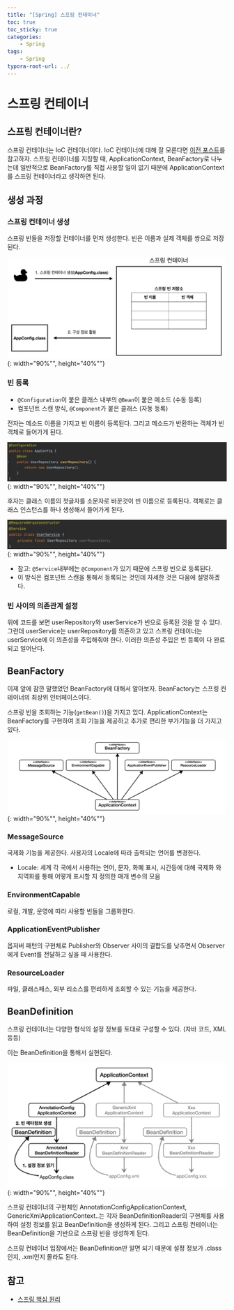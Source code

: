 ```yaml
---
title: "[Spring] 스프링 컨테이너"
toc: true
toc_sticky: true
categories: 
    - Spring
tags:
    - Spring
typora-root-url: ../
---
```


# 스프링 컨테이너

## 스프링 컨테이너란?

스프링 컨테이너는 IoC 컨테이너이다. IoC 컨테이너에 대해 잘 모른다면 [이전 포스트](https://jinsu868.github.io/spring/2)를 참고하자. 스프링 컨테이너를 지칭할 때, ApplicationContext, BeanFactory로 나누는데 일반적으로 BeanFactory를 직접 사용할 일이 없기 때문에 ApplicationContext를 스프링 컨테이너라고 생각하면 된다.



## 생성 과정

### 스프링 컨테이너 생성

스프링 빈들을 저장할 컨테이너를 먼저 생성한다. 빈은 이름과 실제 객체를 쌍으로 저장된다.

![img1](/assets/images/3_1.png){: width="90%"", height="40%""}

### 빈 등록

* `@Configuration`이 붙은 클래스 내부의 `@Bean`이 붙은 메소드 (수동 등록)
* 컴포넌트 스캔 방식, `@Component`가 붙은 클래스 (자동 등록)

전자는 메소드 이름을 가지고 빈 이름이 등록된다. 그리고 메소드가 반환하는 객체가 빈 객체로 들어가게 된다.

![img1](/assets/images/3_3.png){: width="90%"", height="40%""}

후자는 클래스 이름의 첫글자를 소문자로 바꾼것이 빈 이름으로 등록된다. 객체로는 클래스 인스턴스를 하나 생성해서 들어가게 된다.

![img1](/assets/images/3_2.png){: width="90%"", height="40%""}

* 참고: `@Service`내부에는 `@Component`가 있기 때문에 스프링 빈으로 등록된다. 
* 이 방식은 컴포넌트 스캔을 통해서 등록되는 것인데 자세한 것은 다음에 설명하겠다.



### 빈 사이의 의존관계 설정

위에 코드를 보면 userRepository와 userService가 빈으로 등록된 것을 알 수 있다. 그런데 userService는 userRepository를 의존하고 있고 스프링 컨테이너는 userService에 이 의존성을 주입해줘야 한다. 이러한 의존성 주입은 빈 등록이 다 완료되고 일어난다.



## BeanFactory

이제 앞에 잠깐 말했었던 BeanFactory에 대해서 알아보자. BeanFactory는 스프링 컨테이너의 최상위 인터페이스이다.

스프링 빈을 조회하는 기능(`getBean()`)을 가지고 있다. ApplicationContext는 BeanFactory를 구현하여 조회 기능을 제공하고 추가로 편리한 부가기능을 더 가지고 있다.

![img1](/assets/images/3_5.png){: width="90%"", height="40%""}

### MessageSource

국제화 기능을 제공한다. 사용자의 Locale에 따라 출력되는 언어를 변경한다.

* Locale: 세계 각 국에서 사용하는 언어, 문자, 화폐 표시, 시간등에 대해 국제화 와 지역화를 통해 어떻게 표시할 지 정의한 매개 변수의 모음

### EnvironmentCapable

로컬, 개발, 운영에 따라 사용할 빈들을 그룹화한다.

### ApplicationEventPublisher

옵저버 패턴의 구현체로 Publisher와 Observer 사이의 결합도를 낮추면서 Observer에게 Event를 전달하고 싶을 때 사용한다.

### ResourceLoader

파일, 클래스패스, 외부 리소스를 편리하게 조회할 수 있는 기능을 제공한다.



## BeanDefinition

스프링 컨테이너는 다양한 형식의 설정 정보를 토대로 구성할 수 있다. (자바 코드, XML 등등)

이는 BeanDefinition을 통해서 실현된다.

![img1](/assets/images/3_6.png){: width="90%"", height="40%""}

스프링 컨테이너의 구현체인 AnnotationConfigApplicationContext, GenericXmlApplicationContext..는 각자 BeanDefinitionReader의 구현체를 사용하여 설정 정보를 읽고 BeanDefinition을 생성하게 된다. 그리고 스프링 컨테이너는 BeanDefinition을 기반으로 스프링 빈을 생성하게 된다.

스프링 컨테이너 입장에서는 BeanDefinition만 알면 되기 때문에 설정 정보가 .class인지, .xml인지 몰라도 된다.



## 참고

* [스프링 핵심 원리](https://www.inflearn.com/course/%EC%8A%A4%ED%94%84%EB%A7%81-%ED%95%B5%EC%8B%AC-%EC%9B%90%EB%A6%AC-%EA%B8%B0%EB%B3%B8%ED%8E%B8/dashboard)